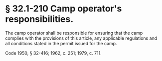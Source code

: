 # § 32.1-210 Camp operator's responsibilities.

<p>The camp operator shall be responsible for ensuring that the camp complies with the provisions of this article, any applicable regulations and all conditions stated in the permit issued for the camp.</p><p>Code 1950, § 32-416; 1962, c. 251; 1979, c. 711.</p>